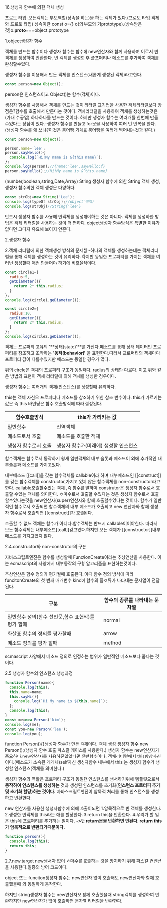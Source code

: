 16.생성자 함수에 의한 객체 생성

프로토 타입-모든객체는 부모역할(상속을 하는)을 하는 객체가 있다.(프로토 타입 객체와 프로토 타입) 싱속이란 const o={} o(의 부모의 거prototype).(상속받은 것)o.__proto__===object.prototype

1.object생성자 함수

객체를 만드는 함수이다
생성자 함수는 함수에 new연산자와 함께 사용하며 이로서 빈객체를 생성하여 반환한다. 빈 객체를 생성한 후 플포퍼티나 메소드를 추가하여 객체를 완성할수있다.

생성자 함수를 이용해서 만든 객체를 인스턴스(새롭게 생성된 객체)라고한다.

~~~javascript
const person=new Object();
~~~

person은 인스턴스이고 Object()는 함수(객체)이다.

생성자 함수를 사용해서 객체를 만드는 것이 리터럴 표기법을 사용한 객체리터럴보다 장점은?함수를 호출해서 만든다는 것이다.
객체리터럴을 사용하여 객체를 생성하는것은(가내 수공업) 하나하나를 만드는 것이다.
 하지만 생성자 함수는 여러개를 한번에 만들수있다는 장점이 있다.-생성자 함수를 만들고 for문을 사용하여 여러 번 반복을 한다. (생성자 함수를 왜 쓰냐?이것은 붕어빵 기계로 붕어빵을 여러개 찍어내는것과 같다.)

~~~javascript
const person=new Object();

person.name='lee';
person.sayHello(){
  console.log(`Hi!My name is &{this.name}`);
};
console.log(person);//{name:'lee',sayHello:f}
person.sayHello();//Hi!My name is &{this.name}

~~~

(number,boolean,string,Date,Array)
String 생성자 함수에 의한 String 객체 생성,생성자 함수의한 객체 생성은 다양하다.

~~~javascript
const strObj=new String('Lee');
console.log(typeOf strObj);//object(객체)
console.log(strObj)//String{'lee'}
~~~

반드시 생성자 함수를 사용해 빈객체를 생성해야하는 것은 아니다. 객체를 생성하한 방법은 객체 리터럴을 사용하는 것이 더 편하다. object생성자 함수방식은 특별한 이유가 없다면 그다지 유요해 보이지 안흔다.

2.생성자 함수

2.객체 리터럴에 의한 객체생성 방식의 문제점
-하나의 객체를 생성하는데는 객체리터럴을 통해 객체를 생성하는 것이 유리하다. 하지만 동일한 프로퍼티를 가지는 객체를 여러번 생성할때 매번 만들어야 하기에 비효율적이다.

~~~javascript
const circle1={
  radius:5,
  getDiameter(){
    return 2* this.radius;
  }
};
console.log(circle1.geDiameter());

const circle2={
  radius:10,
  getDiameter(){
    return 2* this.radius;
  }
};
console.log(circle2.geDiameter());

~~~

객체는 프로퍼티 고유의 '**상태(state)'**를 가진다.메소드를 통해 상태 데이터인 프로퍼티를 참조하고 조작하는 '**동작(behavior)'** 을 표현한다.따라서 프로퍼티의 객체마다프로퍼티 값이 다를수있지만 메소드는 동일한 경우가 많다.

위의 circle은 객체의 프로퍼티 구조가 동일하다. radius의 상태만 다르다.
이고 위와 같은 방법의 표현이 객체 리터럴에 의해 객체를 생성한 경우이다.

생성자 함수는 여러개의 객체(인스턴스)를 생성할때 유리하다.

this는 객체 자신으 프로퍼티나 메소드를 참조하기 위한 참조 변수이다. this가 가르키는 값은 즉 this 바인딩은 함수 호출방식에 따라 결정된다.

| 함수호출방식         | this가 가리키는 값                    |
| -------------------- | ------------------------------------- |
| 일반함수             | 전역객체                              |
| 메소드로서 호출      | 메소드를 호출한 객체                  |
| 생성자 함수로서 호출 | 생성자 함수가(미래에) 생성할 인스턴스 |

함수객체는 함수로서 동작하기 윟새 일반객체의 내부 슬롯과 메소드이 외에 추가적인 내부슬롯과 메소드를 가지고있다.

내부메소드 [[call]]을 갖는 함수객체를 callable이라 하며 내부메소드인 [[construct]]를 갖는 함수객체를 constructor,가지고 있지 않은 함수객체를  non-constructor라고한다.
callable호출할수있는 객체 ,즉 함수를 말하며 
construtor은 생성자 함수로서 호출할 수있는 객체를 의미한다. ㅎ마수로서 호출할 수있다는 것은 생성자 함수로서 호출할수있다는것을 new연산자(super)연산자와 함께 호출할수있다는 것이다.
함수가 일반적인 함수로서 호출되면 함수객체의 내부 메소드가 호출되고 new 연산자와 함께 생성자 함수로서 호출되면 [[construct]]가 호출된다.

호출할 수 없느 객체는 함수가 아니다.함수객체는 반드시 callable이어야한다. 따라서 모든 함수객체는 내부메소드[[call]]갖고있다.하지만 모든 객체가 [[constructor]]내부 메소드를 가지고있지 않다.

2.4.constructor와 non-construtor의 구분

자바스크립트엔진은 함수를 생성할때 FunctionCreate이라는 추상연산을 사용한다. 이는 ecmascript의 사양에서 내부동작의 구형 알고리즘을 표현하는것이다.


추상연산은 함수 정의가 평가될때 호출된다. 이때 함수 정의 방식에 따라 funcitonCreate의 첫 번째 매개변수 kind에 함수의 졸ㅇ류가 나타내는 문자열이 전달된다.

| 구분                                               | 함수의 종류를 나타내는 문자열 |
| -------------------------------------------------- | ----------------------------- |
| 일반함수 정의(함수 선언문,함수 표현식)를 평가 할때 | normal                        |
| 화살표 함수의 정의를 평가할때                      | arrow                         |
| 메소드 정의를 평가 할때                            | method                        |

scmascript 사양에서 메소드 정의로 인정하는 범위가 일반적인 메소드보다 좁다는 것이다.

2.5 생성자 함수의 인스턴스 생성과정

~~~javascript
function Person(name){
  console.log(this);
  this.name=name;
  this.sayHi(){
    console.log(`Hi My name is ${this.name}`);
  };
  console.log(this);
}
const me=new Person('kim');
console.log(me);
const you=new Person('lee');
console.log(you);


~~~

 function Person(){}생성자 함수가 만든 객체이다. 객체 생성 생성자 함수
new Person();(생성자 함수 호출 파스칼 케이스를 사용한다.)
생성자 함수는 new연산자가 중요하다.new연산자를 사용하진않았다면 일반함수이다.
객체리터럴에서 this항상자신이다.(메소드가 소속된 개개체)self자신
생성자함수 내부에서 this 는 생성자 함수가 생성할 인스턴스(객체를 의미한다.)

생성자 함수의 역할은 프로퍼티 구조가 동일한 인스턴스를 생서하기위해 템플릿으로서 **동작하여 인스턴스를 생성하는** 것과 생성된 인스턴스를 초기화(**인스턴스 프로터피 추가및 초기화 할당)하는 것이다.**
자바스크립트엔진이 암묵적 처리를 통해 인스턴스를 생성하고 반환한다. 

new 연산자를 사용한 생성자함수에 의해 호출이되면
1.암묵적으로 빈 객체를 생성한다.
2.생성한 빈객체를 this라는 애를 할당한다.
3.return this을 반환한다.
4.우리가 할 일은 this에 프로퍼티를 추가하는 일이다.
**->단 return문을 반환하면 안된다. return this 가 암묵적으로 반환되기때문이다.**

~~~javascript
function person(){
  console.log(this);
  return this;
}

~~~

2.7.new.target 
new생서자 없이 ㅎ마수를 호출하는 것을 방지하기 위해 파스칼 컨벤션을 사용한다.일종의 방어 코드이다.

object 또는  funciton생성자 함수는 new연산자 없이 호출해도 new연산자와 함께 호출했을때 와 동일하게 동작한다.

하지만 string생성자 함수는 new연산자오 함께 호출했을때 string객체를 생성하여 반환하지만 new연산자가 없이 호출하면 문자열 리터럴을 반환한다.
